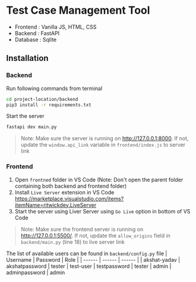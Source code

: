 # Test Case Management Tool

- Frontend : Vanilla JS, HTML, CSS
- Backend : FastAPI
- Database : Sqlite

## Installation

### Backend

Run following commands from terminal

```sh
cd project-location/backend
pip3 install -r requirements.txt
```

Start the server

```sh
fastapi dev main.py
```

> Note: Make sure the server is running on http://127.0.0.1:8000.
> If not, update the `window.api_link` variable in `frontend/index.js` to server link


### Frontend

1) Open `frontned` folder in VS Code 
(Note: Don't open the parent folder containing both backend and frontend folder)
2) Install `Live Server` extension in VS Code
https://marketplace.visualstudio.com/items?itemName=ritwickdey.LiveServer
3) Start the server using Liver Server using `Go Live` option in bottom of VS Code

> Note: Make sure the frontend server is running on http://127.0.0.1:5500/.
> If not, update the `allow_origins` field in `backend/main.py` (line 18) to live server link

The list of available users can be found in `backend/config.py` file
| Username | Password | Role |
| ------ | ------ | ------ |
| akshat-yadav | akshatpassword | tester
| test-user | testpassword | tester
| admin | adminpassword | admin